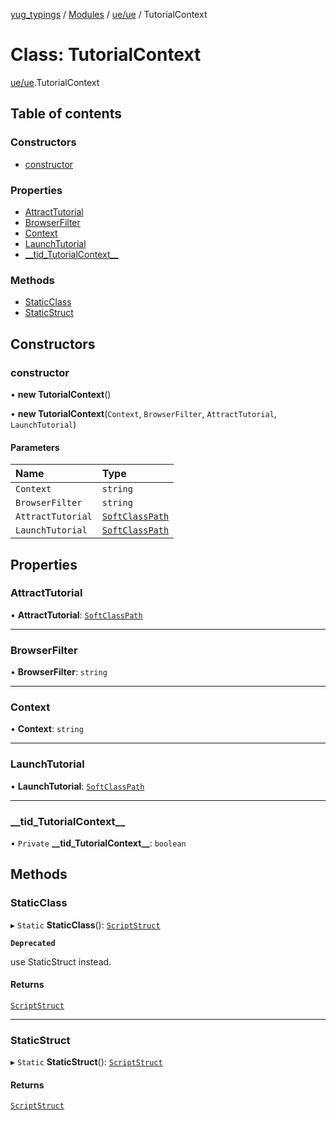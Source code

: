 [yug_typings](../README.md) / [Modules](../modules.md) / [ue/ue](../modules/ue_ue.md) / TutorialContext

# Class: TutorialContext

[ue/ue](../modules/ue_ue.md).TutorialContext

## Table of contents

### Constructors

- [constructor](ue_ue.TutorialContext.md#constructor)

### Properties

- [AttractTutorial](ue_ue.TutorialContext.md#attracttutorial)
- [BrowserFilter](ue_ue.TutorialContext.md#browserfilter)
- [Context](ue_ue.TutorialContext.md#context)
- [LaunchTutorial](ue_ue.TutorialContext.md#launchtutorial)
- [\_\_tid\_TutorialContext\_\_](ue_ue.TutorialContext.md#__tid_tutorialcontext__)

### Methods

- [StaticClass](ue_ue.TutorialContext.md#staticclass)
- [StaticStruct](ue_ue.TutorialContext.md#staticstruct)

## Constructors

### constructor

• **new TutorialContext**()

• **new TutorialContext**(`Context`, `BrowserFilter`, `AttractTutorial`, `LaunchTutorial`)

#### Parameters

| Name | Type |
| :------ | :------ |
| `Context` | `string` |
| `BrowserFilter` | `string` |
| `AttractTutorial` | [`SoftClassPath`](ue_ue.SoftClassPath.md) |
| `LaunchTutorial` | [`SoftClassPath`](ue_ue.SoftClassPath.md) |

## Properties

### AttractTutorial

• **AttractTutorial**: [`SoftClassPath`](ue_ue.SoftClassPath.md)

___

### BrowserFilter

• **BrowserFilter**: `string`

___

### Context

• **Context**: `string`

___

### LaunchTutorial

• **LaunchTutorial**: [`SoftClassPath`](ue_ue.SoftClassPath.md)

___

### \_\_tid\_TutorialContext\_\_

• `Private` **\_\_tid\_TutorialContext\_\_**: `boolean`

## Methods

### StaticClass

▸ `Static` **StaticClass**(): [`ScriptStruct`](ue_ue.ScriptStruct.md)

**`Deprecated`**

use StaticStruct instead.

#### Returns

[`ScriptStruct`](ue_ue.ScriptStruct.md)

___

### StaticStruct

▸ `Static` **StaticStruct**(): [`ScriptStruct`](ue_ue.ScriptStruct.md)

#### Returns

[`ScriptStruct`](ue_ue.ScriptStruct.md)
